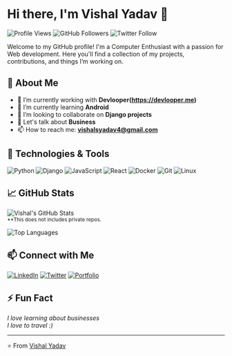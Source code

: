 # Hi there, I'm Vishal Yadav 👋

![Profile Views](https://komarev.com/ghpvc/?username=VishalYadavGit&color=blue)
![GitHub Followers](https://img.shields.io/github/followers/VishalYadavGit?label=Follow&style=social)
![Twitter Follow](https://img.shields.io/twitter/follow/yourtwitterhandle?style=social)

Welcome to my GitHub profile! I'm a Computer Enthusiast with a passion for Web development. Here you'll find a collection of my projects, contributions, and things I’m working on.

## 🌱 About Me

- 🔭 I’m currently working with **Devlooper(https://devlooper.me)**
- 🌱 I’m currently learning **Android**
- 👯 I’m looking to collaborate on **Django projects**
- 💬 Let's talk about **Business**
- 📫 How to reach me: **[vishalsyadav4@gmail.com](mailto:vishalsyadav4@gmail.com)**

## 🔧 Technologies & Tools

![Python](https://img.shields.io/badge/-Python-333333?style=flat&logo=python)
![Django](https://img.shields.io/badge/-Django-333333?style=flat&logo=django)
![JavaScript](https://img.shields.io/badge/-JavaScript-333333?style=flat&logo=javascript)
![React](https://img.shields.io/badge/-React-333333?style=flat&logo=react)
![Docker](https://img.shields.io/badge/-Docker-333333?style=flat&logo=docker)
![Git](https://img.shields.io/badge/-Git-333333?style=flat&logo=git)
![Linux](https://img.shields.io/badge/-Linux-333333?style=flat&logo=linux)

## 📈 GitHub Stats

![Vishal's GitHub Stats](https://github-readme-stats.vercel.app/api?username=VishalYadavGit&show_icons=true&hide_border=true&count_private=true&theme=radical)<br>
<small>**This does not includes private repos.</small>

![Top Languages](https://github-readme-stats.vercel.app/api/top-langs/?username=VishalYadavGit&layout=compact&hide_border=true&theme=radical)

## 📫 Connect with Me

[![LinkedIn](https://img.shields.io/badge/-LinkedIn-0e76a8?style=flat&logo=Linkedin&logoColor=white)](https://www.linkedin.com/in/vishal-yadav-b63480258/)
[![Twitter](https://img.shields.io/badge/-Twitter-1DA1F2?style=flat&logo=Twitter&logoColor=white)](https://twitter.com/yourtwitterhandle)
[![Portfolio](https://img.shields.io/badge/-Portfolio-000000?style=flat&logo=Wordpress&logoColor=white)](https://vishalyadav.tech)

## ⚡ Fun Fact

*I love learning about businesses*<br>
*I love to travel :)*

---

⭐️ From [Vishal Yadav](https://github.com/VishalYadavGit)
